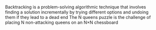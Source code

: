 Backtracking is a problem-solving algorithmic technique that involves finding a solution incrementally by trying different options and undoing them if they lead to a dead end
The N queens puzzle is the challenge of placing N non-attacking queens on an N×N chessboard
